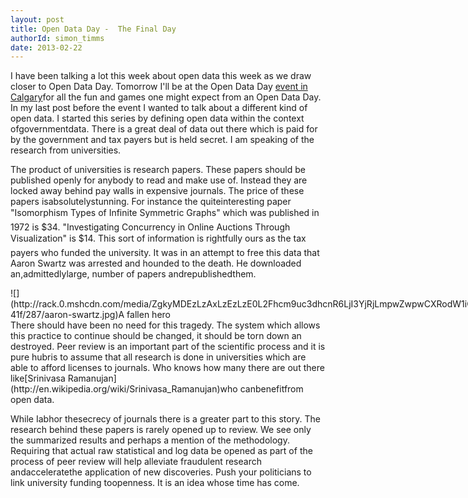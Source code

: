 ```yaml
---
layout: post
title: Open Data Day -  The Final Day
authorId: simon_timms
date: 2013-02-22
---
```


I have been talking a lot this week about open data this week as we draw closer to Open Data Day. Tomorrow I'll be at the Open Data Day [event in Calgary](http://activist.ca/events/623)for all the fun and games one might expect from an Open Data Day. In my last post before the event I wanted to talk about a different kind of open data. I started this series by defining open data within the context ofgovernmentdata. There is a great deal of data out there which is paid for by the government and tax payers but is held secret. I am speaking of the research from universities.

The product of universities is research papers. These papers should be published openly for anybody to read and make use of. Instead they are locked away behind pay walls in expensive journals. The price of these papers isabsolutelystunning. For instance the quiteinteresting paper "Isomorphism Types of Infinite Symmetric Graphs" which was published in 1972 is $34. "Investigating Concurrency in Online Auctions Through Visualization" is $14. This sort of information is rightfully ours as the tax payers who funded the university. It was in an attempt to free this data that Aaron Swartz was arrested and hounded to the death. He downloaded an,admittedlylarge, number of papers andrepublishedthem.

<div class="wp-caption alignnone" style="width: 960px">![](http://rack.0.mshcdn.com/media/ZgkyMDEzLzAxLzEzLzE0L2Fhcm9uc3dhcnR6LjI3YjRjLmpwZwpwCXRodW1iCTk1MHg1MzQjCmUJanBn/a04fe41f/287/aaron-swartz.jpg)A fallen hero

</div>There should have been no need for this tragedy. The system which allows this practice to continue should be changed, it should be torn down an destroyed. Peer review is an important part of the scientific process and it is pure hubris to assume that all research is done in universities which are able to afford licenses to journals. Who knows how many there are out there like[Srinivasa Ramanujan](http://en.wikipedia.org/wiki/Srinivasa_Ramanujan)who canbenefitfrom open data.

While Iabhor thesecrecy of journals there is a greater part to this story. The research behind these papers is rarely opened up to review. We see only the summarized results and perhaps a mention of the methodology. Requiring that actual raw statistical and log data be opened as part of the process of peer review will help alleviate fraudulent research andacceleratethe application of new discoveries. Push your politicians to link university funding toopenness. It is an idea whose time has come.




